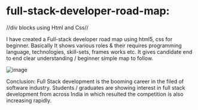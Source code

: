 # full-stack-developer-road-map:
//div blocks using Html and Css//

I have created a Full-stack developer road map using html5, css for beginner. Basically It shows various roles & their requires programming language, technologies, skill-sets, frames works etc. It gives candidate end to end clear understanding / beginner simple map to follow.

![image](https://user-images.githubusercontent.com/126344231/228320281-007cb645-4d53-4ccd-b3ac-94b93f804fbc.png)

Conclusion:
Full Stack development is the booming career in the filed of software industry. Students / graduates are showing interest in full stack development from across India in which resulted the competition is also increasing rapidly.


